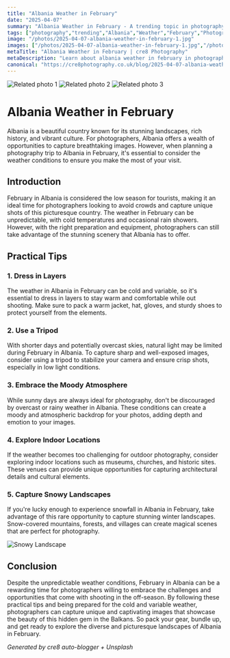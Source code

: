 ```yaml
---
title: "Albania Weather in February"
date: "2025-04-07"
summary: "Albania Weather in February - A trending topic in photography."
tags: ["photography","trending","Albania","Weather","February","Photography","Tips","Landscape","Snowy","Indoor Locations","Moody Atmosphere"]
image: "/photos/2025-04-07-albania-weather-in-february-1.jpg"
images: ["/photos/2025-04-07-albania-weather-in-february-1.jpg","/photos/2025-04-07-albania-weather-in-february-2.jpg","/photos/2025-04-07-albania-weather-in-february-3.jpg"]
metaTitle: "Albania Weather in February | cre8 Photography"
metaDescription: "Learn about albania weather in february in photography with practical tips and insights."
canonical: "https://cre8photography.co.uk/blog/2025-04-07-albania-weather-in-february"
---
```



<div class="grid grid-cols-1 sm:grid-cols-2 md:grid-cols-3 gap-4">
  <img src="/photos/2025-04-07-albania-weather-in-february-1.jpg" alt="Related photo 1" class="w-full rounded-lg" />
<img src="/photos/2025-04-07-albania-weather-in-february-2.jpg" alt="Related photo 2" class="w-full rounded-lg" />
<img src="/photos/2025-04-07-albania-weather-in-february-3.jpg" alt="Related photo 3" class="w-full rounded-lg" />
</div>


# Albania Weather in February

Albania is a beautiful country known for its stunning landscapes, rich history, and vibrant culture. For photographers, Albania offers a wealth of opportunities to capture breathtaking images. However, when planning a photography trip to Albania in February, it's essential to consider the weather conditions to ensure you make the most of your visit.

## Introduction

February in Albania is considered the low season for tourists, making it an ideal time for photographers looking to avoid crowds and capture unique shots of this picturesque country. The weather in February can be unpredictable, with cold temperatures and occasional rain showers. However, with the right preparation and equipment, photographers can still take advantage of the stunning scenery that Albania has to offer.

## Practical Tips

### 1. Dress in Layers

The weather in Albania in February can be cold and variable, so it's essential to dress in layers to stay warm and comfortable while out shooting. Make sure to pack a warm jacket, hat, gloves, and sturdy shoes to protect yourself from the elements.

### 2. Use a Tripod

With shorter days and potentially overcast skies, natural light may be limited during February in Albania. To capture sharp and well-exposed images, consider using a tripod to stabilize your camera and ensure crisp shots, especially in low light conditions.

### 3. Embrace the Moody Atmosphere

While sunny days are always ideal for photography, don't be discouraged by overcast or rainy weather in Albania. These conditions can create a moody and atmospheric backdrop for your photos, adding depth and emotion to your images.

### 4. Explore Indoor Locations

If the weather becomes too challenging for outdoor photography, consider exploring indoor locations such as museums, churches, and historic sites. These venues can provide unique opportunities for capturing architectural details and cultural elements.

### 5. Capture Snowy Landscapes

If you're lucky enough to experience snowfall in Albania in February, take advantage of this rare opportunity to capture stunning winter landscapes. Snow-covered mountains, forests, and villages can create magical scenes that are perfect for photography.

![Snowy Landscape](/path/to/snowy-landscape.jpg)

## Conclusion

Despite the unpredictable weather conditions, February in Albania can be a rewarding time for photographers willing to embrace the challenges and opportunities that come with shooting in the off-season. By following these practical tips and being prepared for the cold and variable weather, photographers can capture unique and captivating images that showcase the beauty of this hidden gem in the Balkans. So pack your gear, bundle up, and get ready to explore the diverse and picturesque landscapes of Albania in February.

*Generated by cre8 auto-blogger + Unsplash*
